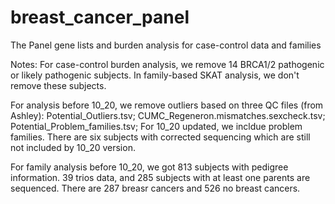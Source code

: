 # breast_cancer_panel
The Panel gene lists and burden analysis for case-control data and families

Notes:
For case-control burden analysis, we remove 14 BRCA1/2 pathogenic or likely pathogenic subjects. In family-based SKAT analysis, we don't remove these subjects.

For analysis before 10_20, we remove outliers based on three QC files (from Ashley): Potential_Outliers.tsv; CUMC_Regeneron.mismatches.sexcheck.tsv; Potential_Problem_families.tsv; For 10_20 updated, we incldue problem families. There are six subjects with corrected sequencing which are still not included by 10_20 version.

For family analysis before 10_20, we got 813 subjects with pedigree information. 39 trios data, and 285 subjects with at least one parents are sequenced. There are 287 breasr cancers and 526 no breast cancers.
